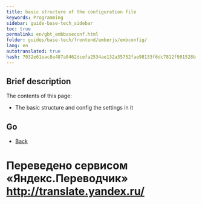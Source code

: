 ```yaml
--- 
title: basic structure of the configuration file 
keywords: Programming 
sidebar: guide-base-tech_sidebar 
toc: true 
permalink: en/gbt_embbaseconf.html 
folder: guides/base-tech/frontend/emberjs/embconfig/ 
lang: en 
autotranslated: true 
hash: 7032e61eac8e487a0462dcefa2534ae132a35752fae98133f6dc7812f901528b 
--- 
```


## Brief description 

The contents of this page: 

* The basic structure and config the settings in it 

## Go 

* [Back](gbt_emberjs.html)


 # Переведено сервисом «Яндекс.Переводчик» http://translate.yandex.ru/
